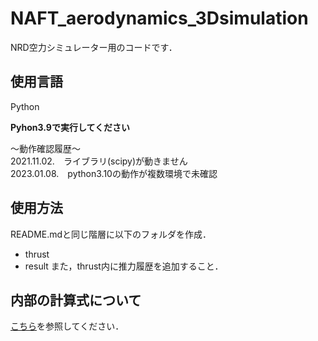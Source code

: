 # NAFT_aerodynamics_3Dsimulation
NRD空力シミュレーター用のコードです．

## 使用言語
Python  
  
**Pyhon3.9で実行してください**  
  
～動作確認履歴～  
2021.11.02.　ライブラリ(scipy)が動きません  
2023.01.08.　python3.10の動作が複数環境で未確認  

## 使用方法  
README.mdと同じ階層に以下のフォルダを作成．  
- thrust
- result
また，thrust内に推力履歴を追加すること．  
  
## 内部の計算式について
[こちら](https://github.com/NAFT-LinkSpace/NRD_aerodynamics_3Dsimulation/blob/main/Codes/AboutCalculation.md)を参照してください．  
